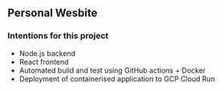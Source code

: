 ## Personal Wesbite

### Intentions for this project

- Node.js backend
- React frontend
- Automated build and test using GitHub actions + Docker
- Deployment of containerised application to GCP Cloud Run

